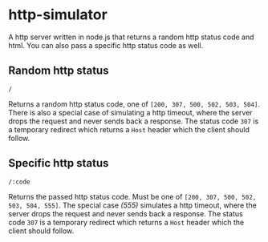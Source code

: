 # http-simulator

A http server written in node.js that returns a random http status code and html. You can also pass a specific http status code as well.

## Random http status

```
/
```
Returns a random http status code, one of `[200, 307, 500, 502, 503, 504]`. There is also a special case of simulating a http timeout, where the server drops the request and never sends back a response. The status code `307` is a temporary redirect which returns a `Host` header which the client should follow.


## Specific http status

```
/:code
```

Returns the passed http status code. Must be one of `[200, 307, 500, 502, 503, 504, 555]`. The special case *(555)* simulates a http timeout, where the server drops the request and never sends back a response. The status code `307` is a temporary redirect which returns a `Host` header which the client should follow.
